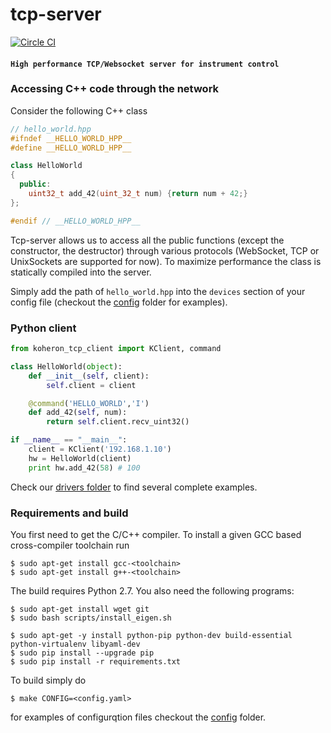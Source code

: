 # tcp-server

[![Circle CI](https://circleci.com/gh/Koheron/tcp-server.svg?style=shield)](https://circleci.com/gh/Koheron/tcp-server)

#### `High performance TCP/Websocket server for instrument control`

### Accessing C++ code through the network

Consider the following C++ class

``` cpp
// hello_world.hpp
#ifndef __HELLO_WORLD_HPP__
#define __HELLO_WORLD_HPP__

class HelloWorld
{
  public:
    uint32_t add_42(uint_32_t num) {return num + 42;}
};

#endif // __HELLO_WORLD_HPP__
```

Tcp-server allows us to access all the public functions (except the constructor, the destructor) through various protocols (WebSocket, TCP or UnixSockets are supported for now). To maximize performance the class is statically compiled into the server.

Simply add the path of `hello_world.hpp` into the `devices` section of your config file (checkout the [config](config) folder for examples).

### Python client

``` py
from koheron_tcp_client import KClient, command

class HelloWorld(object):
    def __init__(self, client):
        self.client = client

    @command('HELLO_WORLD','I')
    def add_42(self, num):
    	return self.client.recv_uint32()

if __name__ == "__main__":
	client = KClient('192.168.1.10')
	hw = HelloWorld(client)
	print hw.add_42(58) # 100
```

Check our [drivers folder](https://github.com/Koheron/zynq-sdk/tree/master/drivers) to find several complete examples.

### Requirements and build

You first need to get the C/C++ compiler. To install a given GCC based cross-compiler toolchain run
```
$ sudo apt-get install gcc-<toolchain>
$ sudo apt-get install g++-<toolchain>
```

The build requires Python 2.7. You also need the following programs:
```
$ sudo apt-get install wget git
$ sudo bash scripts/install_eigen.sh

$ sudo apt-get -y install python-pip python-dev build-essential python-virtualenv libyaml-dev
$ sudo pip install --upgrade pip
$ sudo pip install -r requirements.txt
```

To build simply do
```
$ make CONFIG=<config.yaml>
```
for examples of configurqtion files checkout the [config](config) folder.
